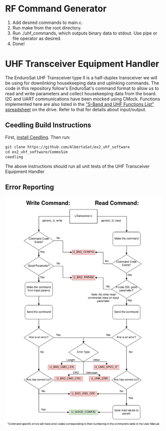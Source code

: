 # RF Command Generator
1. Add desired commands to main.c.
2. Run make from the root directory.
3. Run ./uhf_commands, which outputs binary data to stdout. Use pipe or file operator as desired.
4. Done!

# UHF Transceiver Equipment Handler
The EnduroSat UHF Transceiver type II is a half-duplex transceiver we will be using for downlinking housekeeping data and uplinking commands. The code in this repository follow's EnduroSat's command format to allow us to read and write parameters and collect housekeeping data from the board. I2C and UART communications have been mocked using CMock. Functions implemented here are also listed in the ["S-Band and 
UHF Functions List" spreadsheet](https://docs.google.com/spreadsheets/d/1zNhxhs0KJCp1187Vm3-zAzQHCY31f77l-0nlQmfXu1w/edit#gid=565953736) on the drive. Refer to that for details about input/output.

## Ceedling Build Instructions
First, [install Ceedling](https://github.com/ThrowTheSwitch/Ceedling). Then run:
```
git clone https://github.com/AlbertaSat/ex2_uhf_software
cd ex2_uhf_software/CommsSim
ceedling
```
The above instructions should run all unit tests of the UHF Transceiver Equipment Handler

## Error Reporting

![error reporting](./Docs/UHF_Error_Reporting.png)
